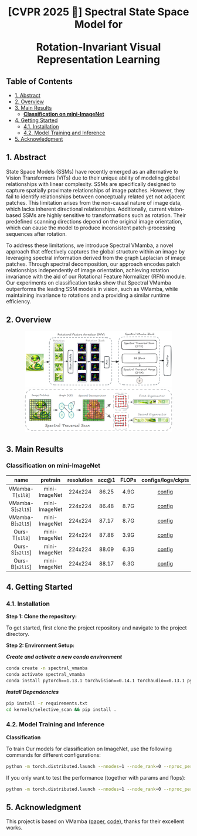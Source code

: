 
<div align="center">
<h1>[CVPR 2025 🎉] Spectral State Space Model for 

Rotation-Invariant Visual Representation Learning
 </h1>

</div>

## Table of Contents
- [1. Abstract](#1-abstract)
- [2. Overview](#2-overview)
- [3. Main Results](#3-main-results)
  - [**Classification on mini-ImageNet**](#classification-on-mini-imagenet)
- [4. Getting Started](#4-getting-started)
  - [4.1. Installation](#41-installation)
  - [4.2. Model Training and Inference](#42-model-training-and-inference)
- [5. Acknowledgment](#5-acknowledgment)


## 1. Abstract

State Space Models (SSMs) have recently emerged as an alternative to Vision Transformers (ViTs) due to their unique ability of modeling global relationships with linear complexity. SSMs are specifically designed to capture spatially proximate relationships of image patches. However, they fail to identify relationships between conceptually related yet not adjacent patches. This limitation arises from the non-causal nature of image data, which lacks inherent directional relationships. Additionally, current vision-based SSMs are highly sensitive to transformations such as rotation. Their predefined scanning directions depend on the original image orientation, which can cause the model to produce inconsistent patch-processing sequences after rotation.

To address these limitations, we introduce Spectral VMamba, a novel approach that effectively captures the global structure within an image by leveraging spectral information derived from the graph Laplacian of image patches. Through spectral decomposition, our approach encodes patch relationships independently of image orientation, achieving rotation invariance with the aid of our Rotational Feature Normalizer (RFN) module. Our experiments on classification tasks show that Spectral VMamba outperforms the leading SSM models in vision, such as VMamba, while maintaining invariance to rotations and a providing a similar runtime efficiency.

## 2. Overview

<p align="center">
  <img src="assets/main.png" alt="architecture" width="80%">
  <img src="assets/sts.png" alt="architecture" width="80%">
</p>

## 3. Main Results


### **Classification on mini-ImageNet**
| name | pretrain | resolution |acc@1 | FLOPs | configs/logs/ckpts |
| :---: | :---: | :---: | :---: | :---: | :---: |
| VMamba-T[`s1l8`] | mini-ImageNet | 224x224 | 86.25 | 4.9G | [config](classification/configs/vssm/vmambav2v_tiny_224.yaml) |
| VMamba-S[`s2l15`] | mini-ImageNet | 224x224 | 86.48 | 8.7G| [config](classification/configs/vssm/vmambav2_small_224.yaml) |
| VMamba-B[`s2l15`] | mini-ImageNet | 224x224 | 87.17 | 8.7G | [config](classification/configs/vssm/vmambav2_base_224.yaml) |
| Ours-T[`s1l8`] | mini-ImageNet | 224x224 | 87.86 | 3.9G | [config](classification/configs/vssm/vmambav2v_tiny_224.yaml) |
| Ours-S[`s2l15`] | mini-ImageNet | 224x224 | 88.09 | 6.3G | [config](classification/configs/vssm/vmambav2_small_224.yaml) |
| Ours-B[`s2l15`] | mini-ImageNet | 224x224 | 88.17 | 6.3G | [config](classification/configs/vssm/vmambav2_base_224.yaml) |

## 4. Getting Started

### 4.1. Installation

**Step 1: Clone the repository:**

To get started, first clone the project repository and navigate to the project directory.

**Step 2: Environment Setup:**


***Create and activate a new conda environment***

```bash
conda create -n spectral_vmamba
conda activate spectral_vmamba
conda install pytorch==1.13.1 torchvision==0.14.1 torchaudio==0.13.1 pytorch-cuda=11.7 -c pytorch -c nvidia
```

***Install Dependencies***

```bash
pip install -r requirements.txt
cd kernels/selective_scan && pip install .
```
<!-- cd kernels/cross_scan && pip install . -->

### 4.2. Model Training and Inference

**Classification**

To train Our models for classification on ImageNet, use the following commands for different configurations:

```bash
python -m torch.distributed.launch --nnodes=1 --node_rank=0 --nproc_per_node=8 --master_addr="127.0.0.1" --master_port=29501 main.py --cfg </path/to/config> --batch-size 128 --data-path </path/of/dataset> --output /tmp
```

If you only want to test the performance (together with params and flops):

```bash
python -m torch.distributed.launch --nnodes=1 --node_rank=0 --nproc_per_node=1 --master_addr="127.0.0.1" --master_port=29501 main.py --cfg </path/to/config> --batch-size 128 --data-path </path/of/dataset> --output /tmp --pretrained </path/of/checkpoint>
```

## 5. Acknowledgment

This project is based on VMamba ([paper](https://arxiv.org/abs/2401.10166), [code](https://github.com/MzeroMiko/VMamba/tree/main)), thanks for their excellent works.
